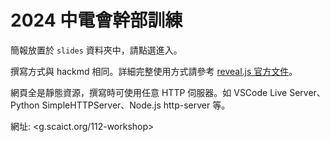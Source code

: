 # 2024 中電會幹部訓練

簡報放置於 `slides` 資料夾中，請點選進入。

撰寫方式與 hackmd 相同。詳細完整使用方式請參考 [reveal.js 官方文件](https://revealjs.com/zh-hant/)。

網頁全是靜態資源，撰寫時可使用任意 HTTP 伺服器。如 VSCode Live Server、Python SimpleHTTPServer、Node.js http-server 等。

網址: <g.scaict.org/112-workshop>